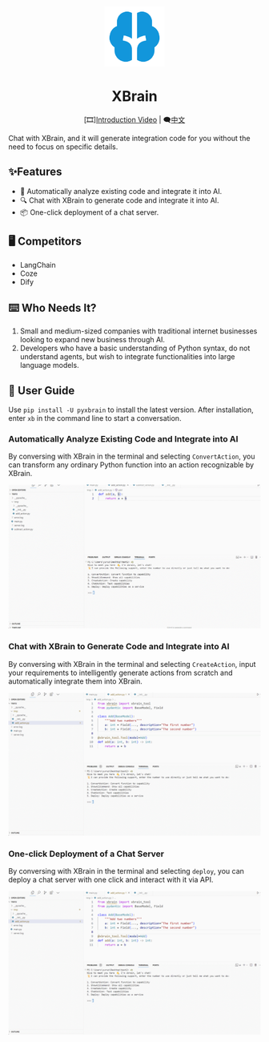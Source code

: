 <div align="center"><a name="readme-top">

<img src="./image/README/logo.png" width="120" height="120" alt="XBrain">
<h1>XBrain</h1>


[🎞️][Introduction Video](https://www.bilibili.com/video/BV1c52FY4E51/?share_source=copy_web&vd_source=c28e503b050f016c21660b69e391d391) | 🗨[中文](https://github.com/yuruotong1/xbrain/blob/master/README.md)

</div>

Chat with XBrain, and it will generate integration code for you without the need to focus on specific details.

## ✨Features

* 🌈 Automatically analyze existing code and integrate it into AI.
* 🔍 Chat with XBrain to generate code and integrate it into AI.
* 📦 One-click deployment of a chat server.

## 🖥 Competitors

- LangChain
- Coze
- Dify

## ⌨️ Who Needs It?

1. Small and medium-sized companies with traditional internet businesses looking to expand new business through AI.
2. Developers who have a basic understanding of Python syntax, do not understand agents, but wish to integrate functionalities into large language models.

## 🍬 User Guide

Use `pip install -U pyxbrain` to install the latest version. After installation, enter `xb` in the command line to start a conversation.

### Automatically Analyze Existing Code and Integrate into AI

By conversing with XBrain in the terminal and selecting `ConvertAction`, you can transform any ordinary Python function into an action recognizable by XBrain.

![convert](./image/README/xbrain_convert.gif)

### Chat with XBrain to Generate Code and Integrate into AI

By conversing with XBrain in the terminal and selecting `CreateAction`, input your requirements to intelligently generate actions from scratch and automatically integrate them into XBrain.

![img](./image/README/xbrain_create.gif)

### One-click Deployment of a Chat Server

By conversing with XBrain in the terminal and selecting `deploy`, you can deploy a chat server with one click and interact with it via API.

![img](./image/README/xbrain_deploy.gif)
